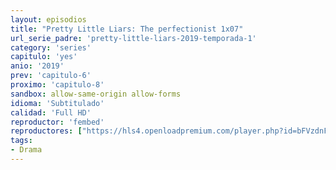 ```yaml
---
layout: episodios
title: "Pretty Little Liars: The perfectionist 1x07"
url_serie_padre: 'pretty-little-liars-2019-temporada-1'
category: 'series'
capitulo: 'yes'
anio: '2019'
prev: 'capitulo-6'
proximo: 'capitulo-8'
sandbox: allow-same-origin allow-forms
idioma: 'Subtitulado'
calidad: 'Full HD'
reproductor: 'fembed'
reproductores: ["https://hls4.openloadpremium.com/player.php?id=bFVzdnFtbTRVZFI2TjFYc0dKMkJ6ckFNNUJPNit3MHgyRG11Umh5UEw5dXZScU9sM0xsWngvWW1Nd3o2cFZJUmg5eVpCYVNLYWFVUVAwdG1ZNFpIZHc9PQ&sub=https://sub.cuevana2.io/vtt-sub/sub7/Pretty.Little.Liars.The.Perfectionists.S01E07.vtt"]
tags:
- Drama
---
```

